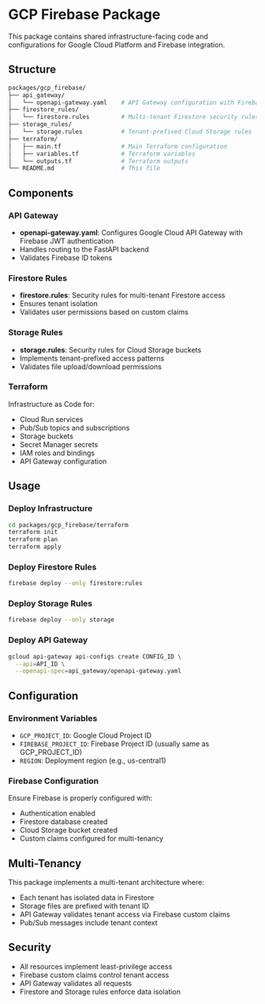 # GCP Firebase Package

This package contains shared infrastructure-facing code and configurations for Google Cloud Platform and Firebase integration.

## Structure

```bash
packages/gcp_firebase/
├── api_gateway/
│   └── openapi-gateway.yaml    # API Gateway configuration with Firebase JWT
├── firestore_rules/
│   └── firestore.rules         # Multi-tenant Firestore security rules
├── storage_rules/
│   └── storage.rules           # Tenant-prefixed Cloud Storage rules
├── terraform/
│   ├── main.tf                 # Main Terraform configuration
│   ├── variables.tf            # Terraform variables
│   └── outputs.tf              # Terraform outputs
└── README.md                   # This file
```

## Components

### API Gateway

- **openapi-gateway.yaml**: Configures Google Cloud API Gateway with Firebase JWT authentication
- Handles routing to the FastAPI backend
- Validates Firebase ID tokens

### Firestore Rules

- **firestore.rules**: Security rules for multi-tenant Firestore access
- Ensures tenant isolation
- Validates user permissions based on custom claims

### Storage Rules

- **storage.rules**: Security rules for Cloud Storage buckets
- Implements tenant-prefixed access patterns
- Validates file upload/download permissions

### Terraform

Infrastructure as Code for:

- Cloud Run services
- Pub/Sub topics and subscriptions
- Storage buckets
- Secret Manager secrets
- IAM roles and bindings
- API Gateway configuration

## Usage

### Deploy Infrastructure

```bash
cd packages/gcp_firebase/terraform
terraform init
terraform plan
terraform apply
```

### Deploy Firestore Rules

```bash
firebase deploy --only firestore:rules
```

### Deploy Storage Rules

```bash
firebase deploy --only storage
```

### Deploy API Gateway

```bash
gcloud api-gateway api-configs create CONFIG_ID \
  --api=API_ID \
  --openapi-spec=api_gateway/openapi-gateway.yaml
```

## Configuration

### Environment Variables

- `GCP_PROJECT_ID`: Google Cloud Project ID
- `FIREBASE_PROJECT_ID`: Firebase Project ID (usually same as GCP_PROJECT_ID)
- `REGION`: Deployment region (e.g., us-central1)

### Firebase Configuration

Ensure Firebase is properly configured with:

- Authentication enabled
- Firestore database created
- Cloud Storage bucket created
- Custom claims configured for multi-tenancy

## Multi-Tenancy

This package implements a multi-tenant architecture where:

- Each tenant has isolated data in Firestore
- Storage files are prefixed with tenant ID
- API Gateway validates tenant access via Firebase custom claims
- Pub/Sub messages include tenant context

## Security

- All resources implement least-privilege access
- Firebase custom claims control tenant access
- API Gateway validates all requests
- Firestore and Storage rules enforce data isolation
